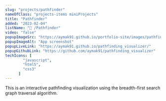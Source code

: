 ```yaml
---
slug: "projects/pathfinder"
nameOfClass: "projects-items miniProjects"
title: "Pathfinder"
added: "2023-02-04"
listName: "🧭 /Pathfinder"
video: "false"
popupImageSrc: "https://aymak91.github.io/portfolio-site/images/pathfinder.gif"
popupImageAlt: "App screenshot"
popupLiveLink: "https://aymak91.github.io/pathfinding_visualizer/"
popupGithubLink: "https://github.com/aymak91/pathfinding_visualizer"
techIcons: [
        "javascript",
        "html5",
        "css3"
      ]
---
```


This is an interactive pathfinding visualization using the breadth-first search graph traversal algorithm.